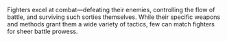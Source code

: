 Fighters excel at combat—defeating their enemies, controlling the flow of battle, and surviving such sorties themselves. While their specific weapons and methods grant them a wide variety of tactics, few can match fighters for sheer battle prowess.
